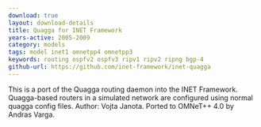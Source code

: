 ```yaml
---
download: true
layout: download-details
title: Quagga for INET Framework
years-active: 2005-2009
category: models
tags: model inet1 omnetpp4 omnetpp3
keywords: routing ospfv2 ospfv3 ripv1 ripv2 ripng bgp-4
github-url: https://github.com/inet-framework/inet-quagga
---
```


This is a port of the Quagga routing daemon into the INET Framework.
Quagga-based routers in a simulated network are configured using normal quagga
config files. Author: Vojta Janota. Ported to OMNeT++ 4.0 by Andras Varga.
